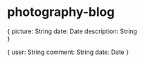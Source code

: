 # photography-blog


{
    picture: String
    date: Date
    description: String    
}

{
    user: String
    comment: String
    date: Date
}
